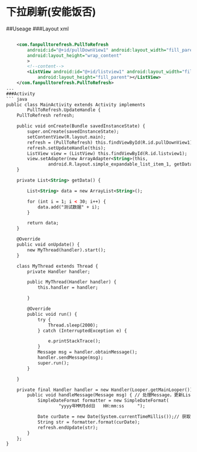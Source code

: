 下拉刷新(安能饭否)
====
##Useage
###Layout xml
``` xml

	<com.fanpulltorefresh.PullToRefresh
		android:id="@+id/pullDownView1" android:layout_width="fill_parent"
		android:layout_height="wrap_content"
		>
		<!--content-->
		<ListView android:id="@+id/listview1" android:layout_width="fill_parent"
			android:layout_height="fill_parent"></ListView>
	</com.fanpulltorefresh.PullToRefresh>
...
###Activity
``` java
public class MainActivity extends Activity implements
		PullToRefresh.UpdateHandle {
	PullToRefresh refresh;

	public void onCreate(Bundle savedInstanceState) {
		super.onCreate(savedInstanceState);
		setContentView(R.layout.main);
		refresh = (PullToRefresh) this.findViewById(R.id.pullDownView1);
		refresh.setUpdateHandle(this);
		ListView view = (ListView) this.findViewById(R.id.listview1);
		view.setAdapter(new ArrayAdapter<String>(this,
				android.R.layout.simple_expandable_list_item_1, getData()));
	}

	private List<String> getData() {

		List<String> data = new ArrayList<String>();

		for (int i = 1; i < 30; i++) {
			data.add("测试数据" + i);
		}

		return data;
	}

	@Override
	public void onUpdate() {
		new MyThread(handler).start();
	}

	class MyThread extends Thread {
		private Handler handler;

		public MyThread(Handler handler) {
			this.handler = handler;

		}

		@Override
		public void run() {
			try {
				Thread.sleep(2000);
			} catch (InterruptedException e) {

				e.printStackTrace();
			}
			Message msg = handler.obtainMessage();
			handler.sendMessage(msg);
			super.run();
		}

	}

	private final Handler handler = new Handler(Looper.getMainLooper()) {
		public void handleMessage(Message msg) { // 处理Message，更新ListView
			SimpleDateFormat formatter = new SimpleDateFormat(
					"yyyy年MM月dd日   HH:mm:ss     ");

			Date curDate = new Date(System.currentTimeMillis());// 获取当前时间
			String str = formatter.format(curDate);
			refresh.endUpdate(str);
		}
	};
}